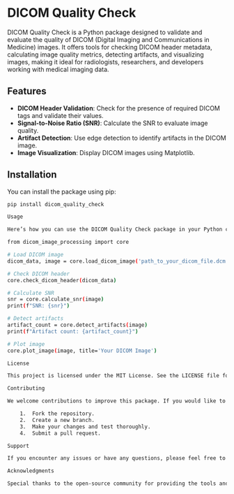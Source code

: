 # DICOM Quality Check

DICOM Quality Check is a Python package designed to validate and evaluate the quality of DICOM (Digital Imaging and Communications in Medicine) images. It offers tools for checking DICOM header metadata, calculating image quality metrics, detecting artifacts, and visualizing images, making it ideal for radiologists, researchers, and developers working with medical imaging data.

## Features
- **DICOM Header Validation**: Check for the presence of required DICOM tags and validate their values.
- **Signal-to-Noise Ratio (SNR)**: Calculate the SNR to evaluate image quality.
- **Artifact Detection**: Use edge detection to identify artifacts in the DICOM image.
- **Image Visualization**: Display DICOM images using Matplotlib.

## Installation

You can install the package using pip:

```bash
pip install dicom_quality_check

Usage

Here’s how you can use the DICOM Quality Check package in your Python code:

from dicom_image_processing import core

# Load DICOM image
dicom_data, image = core.load_dicom_image('path_to_your_dicom_file.dcm')

# Check DICOM header
core.check_dicom_header(dicom_data)

# Calculate SNR
snr = core.calculate_snr(image)
print(f"SNR: {snr}")

# Detect artifacts
artifact_count = core.detect_artifacts(image)
print(f"Artifact count: {artifact_count}")

# Plot image
core.plot_image(image, title='Your DICOM Image')

License

This project is licensed under the MIT License. See the LICENSE file for more details.

Contributing

We welcome contributions to improve this package. If you would like to report issues or suggest enhancements, please visit the GitHub repository.

	1.	Fork the repository.
	2.	Create a new branch.
	3.	Make your changes and test thoroughly.
	4.	Submit a pull request.

Support

If you encounter any issues or have any questions, please feel free to open an issue on the GitHub repository or contact us via email at your.email@example.com.

Acknowledgments

Special thanks to the open-source community for providing the tools and libraries that made this package possible.

